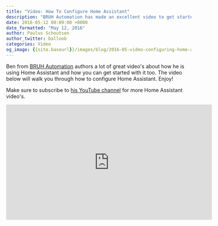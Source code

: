 ```yaml
---
title: "Video: How To Configure Home Assistant"
description: "BRUH Automation has made an excellent video to get started with configuring Home Assistant."
date: 2016-05-12 00:09:00 +0000
date_formatted: "May 12, 2016"
author: Paulus Schoutsen
author_twitter: balloob
categories: Video
og_image: {{site.baseurl}}/images/blog/2016-05-video-configuring-home-assistant/preview-video.png
---
```


Ben from [BRUH Automation](http://www.bruhautomation.com) authors a lot of great video's about how he is using Home Assistant and how you can get started with it too. The video below will walk you through how to configure Home Assistant. Enjoy!

Make sure to subscribe to [his YouTube channel](https://www.youtube.com/channel/UCLecVrux63S6aYiErxdiy4w) for more Home Assistant video's.

<div class='videoWrapper'>
<iframe width="560" height="315" src="https://www.youtube.com/embed/hFDVB2H6TNo" frameborder="0" allowfullscreen></iframe>
</div>
